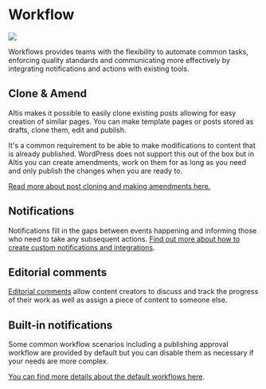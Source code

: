 # Workflow

![](./assets/banner-workflow.png)

Workflows provides teams with the flexibility to automate common tasks, enforcing quality standards and communicating more effectively by integrating notifications and actions with existing tools.

## Clone & Amend

Altis makes it possible to easily clone existing posts allowing for easy creation of similar pages. You can make template pages or posts stored as drafts, clone them, edit and publish.

It's a common requirement to be able to make modifications to content that is already published. WordPress does not support this out of the box but in Altis you can create amendments, work on them for as long as you need and only publish the changes when you are ready to.

[Read more about post cloning and making amendments here.](./clone-and-amend.md)

## Notifications

Notifications fill in the gaps between events happening and informing those who need to take any subsequent actions. [Find out more about how to create custom notifications and integrations](notifications.md).

## Editorial comments

[Editorial comments](editorial-comments.md) allow content creators to discuss and track the progress of their work as well as assign a piece of content to someone else.

## Built-in notifications

Some common workflow scenarios including a publishing approval workflow are provided by default but you can disable them as necessary if your needs are more complex.

[You can find more details about the default workflows here](built-in-notifications.md).
